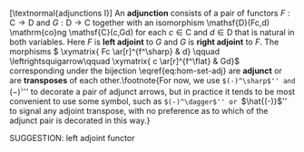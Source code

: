 [\textnormal{adjunctions I}] An **adjunction** consists of a pair of functors $F : \mathsf{C} \to \mathsf{D}$ and $G : \mathsf{D} \to \mathsf{C}$ together with an isomorphism \mathsf{D}(Fc,d) \mathrm{co}ng \mathsf{C}(c,Gd) for each $c \in \mathsf{C}$ and $d \in \mathsf{D}$ that is natural in both variables. Here $F$ is **left adjoint** to $G$ and $G$ is **right adjoint** to $F$. The morphisms $ \xymatrix{ Fc \ar[r]^{f^\sharp} & d} \qquad \leftrightsquigarrow\qquad \xymatrix{ c \ar[r]^{f^\flat} & Gd}$ corresponding under the bijection \eqref{eq:hom-set-adj} are **adjunct** or are **transposes** of each other.\footnote{For now, we use ``$(-)^\sharp$'' and ``$(-)^\flat$'' to decorate a pair of adjunct arrows, but in practice it tends to be most convenient to use some symbol, such as  ``$(-)^\dagger$'' or ``$\hat{(-)}$''  to signal any adjoint transpose, with no preference as to which of the adjunct pair is decorated in this way.}


SUGGESTION: left adjoint functor